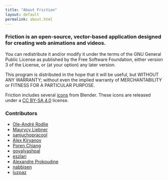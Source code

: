 ```yaml
---
title: "About Friction"
layout: default
permalink: about.html
---
```


### Friction is an open-source, vector-based application designed for creating web animations and videos.

You can redistribute it and/or modify it under the terms of the GNU General Public License as published by the Free Software Foundation, either version 3 of the License, or (at your option) any later version.

This program is distributed in the hope that it will be useful, but WITHOUT ANY WARRANTY; without even the implied warranty of MERCHANTABILITY or FITNESS FOR A PARTICULAR PURPOSE.

Friction includes several [icons](https://github.com/Shrinks99/blender-icons) from Blender. These icons are released under a [CC BY-SA 4.0](https://creativecommons.org/licenses/by-sa/4.0/) license.

### Contributors

* [Ole-André Rodlie](https://github.com/rodlie)
* [Maurycy Liebner](https://github.com/MaurycyLiebner)
* [sanjuchopracool](https://github.com/sanjuchopracool)
* [Alex Kiryanov](https://github.com/AlexKiryanov)
* [Poren Chiang](https://github.com/rschiang)
* [goyalyashpal](https://github.com/goyalyashpal)
* [eszlari](https://github.com/eszlari)
* [Alexandre Prokoudine](https://github.com/prokoudine)
* [nabbisen](https://github.com/nabbisen)
* [luzpaz](https://github.com/luzpaz)
